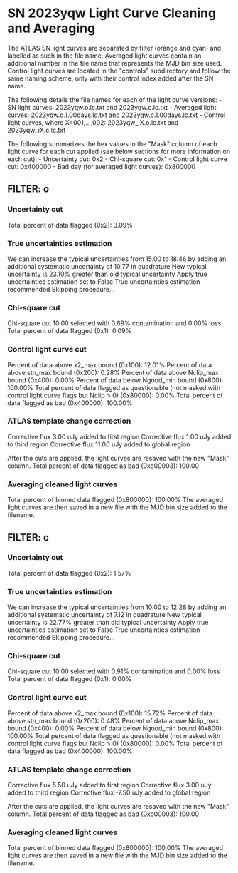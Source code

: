 # SN 2023yqw Light Curve Cleaning and Averaging

The ATLAS SN light curves are separated by filter (orange and cyan) and labelled as such in the file name. Averaged light curves contain an additional number in the file name that represents the MJD bin size used. Control light curves are located in the "controls" subdirectory and follow the same naming scheme, only with their control index added after the SN name.

The following details the file names for each of the light curve versions:
	- SN light curves: 2023yqw.o.lc.txt and 2023yqw.c.lc.txt
	- Averaged light curves: 2023yqw.o.1.00days.lc.txt and 2023yqw.c.1.00days.lc.txt
	- Control light curves, where X=001,...,002: 2023yqw_iX.o.lc.txt and 2023yqw_iX.c.lc.txt

The following summarizes the hex values in the "Mask" column of each light curve for each cut applied (see below sections for more information on each cut): 
	- Uncertainty cut: 0x2
	- Chi-square cut: 0x1
	- Control light curve cut: 0x400000
	- Bad day (for averaged light curves): 0x800000

## FILTER: o

### Uncertainty cut
Total percent of data flagged (0x2): 3.09%

### True uncertainties estimation
We can increase the typical uncertainties from 15.00 to 18.46 by adding an additional systematic uncertainty of 10.77 in quadrature
New typical uncertainty is 23.10% greater than old typical uncertainty
Apply true uncertainties estimation set to False
True uncertainties estimation recommended
Skipping procedure...

### Chi-square cut
Chi-square cut 10.00 selected with 0.69% contamination and 0.00% loss
Total percent of data flagged (0x1): 0.09%

### Control light curve cut
Percent of data above x2_max bound (0x100): 12.01%
Percent of data above stn_max bound (0x200): 0.28%
Percent of data above Nclip_max bound (0x400): 0.00%
Percent of data below Ngood_min bound (0x800): 100.00%
Total percent of data flagged as questionable (not masked with control light curve flags but Nclip > 0) (0x80000): 0.00%
Total percent of data flagged as bad (0x400000): 100.00%

### ATLAS template change correction
Corrective flux 3.00 uJy added to first region
Corrective flux 1.00 uJy added to third region
Corrective flux 11.00 uJy added to global region

After the cuts are applied, the light curves are resaved with the new "Mask" column.
Total percent of data flagged as bad (0xc00003): 100.00

### Averaging cleaned light curves
Total percent of binned data flagged (0x800000): 100.00%
The averaged light curves are then saved in a new file with the MJD bin size added to the filename.

## FILTER: c

### Uncertainty cut
Total percent of data flagged (0x2): 1.57%

### True uncertainties estimation
We can increase the typical uncertainties from 10.00 to 12.28 by adding an additional systematic uncertainty of 7.12 in quadrature
New typical uncertainty is 22.77% greater than old typical uncertainty
Apply true uncertainties estimation set to False
True uncertainties estimation recommended
Skipping procedure...

### Chi-square cut
Chi-square cut 10.00 selected with 0.91% contamination and 0.00% loss
Total percent of data flagged (0x1): 0.00%

### Control light curve cut
Percent of data above x2_max bound (0x100): 15.72%
Percent of data above stn_max bound (0x200): 0.48%
Percent of data above Nclip_max bound (0x400): 0.00%
Percent of data below Ngood_min bound (0x800): 100.00%
Total percent of data flagged as questionable (not masked with control light curve flags but Nclip > 0) (0x80000): 0.00%
Total percent of data flagged as bad (0x400000): 100.00%

### ATLAS template change correction
Corrective flux 5.50 uJy added to first region
Corrective flux 3.00 uJy added to third region
Corrective flux -7.50 uJy added to global region

After the cuts are applied, the light curves are resaved with the new "Mask" column.
Total percent of data flagged as bad (0xc00003): 100.00

### Averaging cleaned light curves
Total percent of binned data flagged (0x800000): 100.00%
The averaged light curves are then saved in a new file with the MJD bin size added to the filename.
